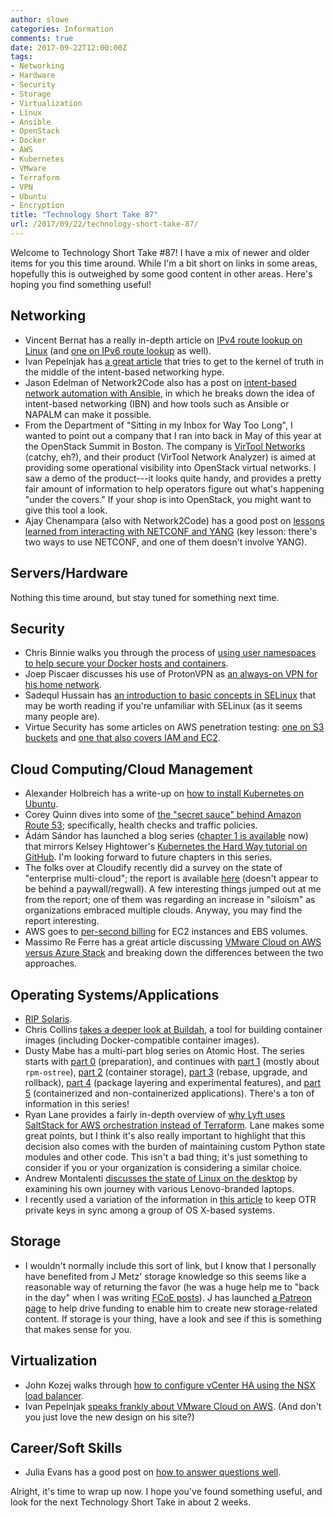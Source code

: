 ```yaml
---
author: slowe
categories: Information
comments: true
date: 2017-09-22T12:00:00Z
tags:
- Networking
- Hardware
- Security
- Storage
- Virtualization
- Linux
- Ansible
- OpenStack
- Docker
- AWS
- Kubernetes
- VMware
- Terraform
- VPN
- Ubuntu
- Encryption
title: "Technology Short Take 87"
url: /2017/09/22/technology-short-take-87/
---
```


Welcome to Technology Short Take #87! I have a mix of newer and older items for you this time around. While I'm a bit short on links in some areas, hopefully this is outweighed by some good content in other areas. Here's hoping you find something useful!<!--more-->

## Networking

* Vincent Bernat has a really in-depth article on [IPv4 route lookup on Linux][link-12] (and [one on IPv6 route lookup][link-13] as well).
* Ivan Pepelnjak has [a great article][link-17] that tries to get to the kernel of truth in the middle of the intent-based networking hype.
* Jason Edelman of Network2Code also has a post on [intent-based network automation with Ansible][link-22], in which he breaks down the idea of intent-based networking (IBN) and how tools such as Ansible or NAPALM can make it possible.
* From the Department of "Sitting in my Inbox for Way Too Long", I wanted to point out a company that I ran into back in May of this year at the OpenStack Summit in Boston. The company is [VirTool Networks][link-18] (catchy, eh?), and their product (VirTool Network Analyzer) is aimed at providing some operational visibility into OpenStack virtual networks. I saw a demo of the product---it looks quite handy, and provides a pretty fair amount of information to help operators figure out what's happening "under the covers." If your shop is into OpenStack, you might want to give this tool a look.
* Ajay Chenampara (also with Network2Code) has a good post on [lessons learned from interacting with NETCONF and YANG][link-32] (key lesson: there's two ways to use NETCONF, and one of them doesn't involve YANG).

## Servers/Hardware

Nothing this time around, but stay tuned for something next time.

## Security

* Chris Binnie walks you through the process of [using user namespaces to help secure your Docker hosts and containers][link-2].
* Joep Piscaer discusses his use of ProtonVPN as [an always-on VPN for his home network][link-5].
* Sadequl Hussain has [an introduction to basic concepts in SELinux][link-14] that may be worth reading if you're unfamiliar with SELinux (as it seems many people are).
* Virtue Security has some articles on AWS penetration testing: [one on S3 buckets][link-26] and [one that also covers IAM and EC2][link-27].

## Cloud Computing/Cloud Management

* Alexander Holbreich has a write-up on [how to install Kubernetes on Ubuntu][link-1].
* Corey Quinn dives into some of [the "secret sauce" behind Amazon Route 53][link-15]; specifically, health checks and traffic policies.
* Ádám Sándor has launched a blog series ([chapter 1 is available][link-19] now) that mirrors Kelsey Hightower's [Kubernetes the Hard Way tutorial on GitHub][link-20]. I'm looking forward to future chapters in this series.
* The folks over at Cloudify recently did a survey on the state of "enterprise multi-cloud"; the report is available [here][link-21] (doesn't appear to be behind a paywall/regwall). A few interesting things jumped out at me from the report; one of them was regarding an increase in "siloism" as organizations embraced multiple clouds. Anyway, you may find the report interesting.
* AWS goes to [per-second billing][link-23] for EC2 instances and EBS volumes.
* Massimo Re Ferre has a great article discussing [VMware Cloud on AWS versus Azure Stack][link-24] and breaking down the differences between the two approaches.

## Operating Systems/Applications

* [RIP Solaris][link-3].
* Chris Collins [takes a deeper look at Buildah][link-4], a tool for building container images (including Docker-compatible container images).
* Dusty Mabe has a multi-part blog series on Atomic Host. The series starts with [part 0][link-6] (preparation), and continues with [part 1][link-7] (mostly about `rpm-ostree`), [part 2][link-8] (container storage), [part 3][link-9] (rebase, upgrade, and rollback), [part 4][link-10] (package layering and experimental features), and [part 5][link-11] (containerized and non-containerized applications). There's a ton of information in this series!
* Ryan Lane provides a fairly in-depth overview of [why Lyft uses SaltStack for AWS orchestration instead of Terraform][link-16]. Lane makes some great points, but I think it's also really important to highlight that this decision also comes with the burden of maintaining custom Python state modules and other code. This isn't a bad thing; it's just something to consider if you or your organization is considering a similar choice.
* Andrew Montalenti [discusses the state of Linux on the desktop][link-28] by examining his own journey with various Lenovo-branded laptops.
* I recently used a variation of the information in [this article][link-31] to keep OTR private keys in sync among a group of OS X-based systems.

## Storage

* I wouldn't normally include this sort of link, but I know that I personally have benefited from J Metz' storage knowledge so this seems like a reasonable way of returning the favor (he was a huge help me to "back in the day" when I was writing [FCoE posts][xref-1]). J has launched [a Patreon page][link-33] to help drive funding to enable him to create new storage-related content. If storage is your thing, have a look and see if this is something that makes sense for you.

## Virtualization

* John Kozej walks through [how to configure vCenter HA using the NSX load balancer][link-25].
* Ivan Pepelnjak [speaks frankly about VMware Cloud on AWS][link-30]. (And don't you just love the new design on his site?)

## Career/Soft Skills

* Julia Evans has a good post on [how to answer questions well][link-29].

Alright, it's time to wrap up now. I hope you've found something useful, and look for the next Technology Short Take in about 2 weeks.

[link-1]: http://alexander.holbreich.org/kubernetes-on-ubuntu/
[link-2]: http://www.devsecops.cc/devsecops/hardening_docker_hosts.html
[link-3]: http://dtrace.org/blogs/bmc/2017/09/04/the-sudden-death-and-eternal-life-of-solaris/
[link-4]: http://chris.collins.is/2017/08/17/buildah-a-new-way-to-build-container-images/
[link-5]: https://www.virtuallifestyle.nl/2017/09/selectively-route-traffic-protonvpn/
[link-6]: https://dustymabe.com/2017/08/29/atomic-host-101-lab-part-0-preparation/
[link-7]: https://dustymabe.com/2017/08/30/atomic-host-101-lab-part-1-getting-familiar/
[link-8]: https://dustymabe.com/2017/08/31/atomic-host-101-lab-part-2-container-storage/
[link-9]: https://dustymabe.com/2017/09/01/atomic-host-101-lab-part-3-rebase-upgrade-rollback/
[link-10]: https://dustymabe.com/2017/09/02/atomic-host-101-lab-part-4-package-layering-experimental-features/
[link-11]: https://dustymabe.com/2017/09/03/atomic-host-101-lab-part-5-containerized-and-non-containerized-applications/
[link-12]: https://vincent.bernat.im/en/blog/2017-ipv4-route-lookup-linux
[link-13]: https://vincent.bernat.im/en/blog/2017-ipv6-route-lookup-linux
[link-14]: https://www.digitalocean.com/community/tutorials/an-introduction-to-selinux-on-centos-7-part-1-basic-concepts
[link-15]: https://read.acloud.guru/the-secret-sauce-behind-amazon-route53-dae2573293c6
[link-16]: https://eng.lyft.com/saltstack-as-an-alternative-to-terraform-for-aws-orchestration-cd2ceb06bf8c
[link-17]: http://blog.ipspace.net/2017/09/intent-based-hype.html
[link-18]: http://virtoolnetworks.com/
[link-19]: http://container-solutions.com/kubernetes-hard-way-explained-chapter-1/
[link-20]: https://github.com/kelseyhightower/kubernetes-the-hard-way
[link-21]: http://cloudify.co/2017-state-of-enterprise-multi-cloud-report/
[link-22]: http://jedelman.com/home/intent-based-network-automation-with-ansible/
[link-23]: https://aws.amazon.com/blogs/aws/new-per-second-billing-for-ec2-instances-and-ebs-volumes/
[link-24]: http://www.it20.info/2017/09/vmware-cloud-on-aws-vs-azure-stack/
[link-25]: https://thewificable.com/2017/04/07/configure-vcenter-ha-using-the-nsx-load-balancer/
[link-26]: https://www.virtuesecurity.com/blog/aws-penetration-testing-s3-buckets/
[link-27]: https://www.virtuesecurity.com/blog/aws-penetration-testing-part-2-s3-iam-ec2/
[link-28]: http://www.pixelmonkey.org/2017/09/01/lenovo-linux
[link-29]: https://jvns.ca/blog/answer-questions-well/
[link-30]: http://blog.ipspace.net/2017/09/comments-vmware-cloud-on-aws.html
[link-31]: https://parkerhiggins.net/2012/01/howto-transfer-otr-private-keys-between-adium-and-pidgin/
[link-32]: https://termlen0.github.io/2017/07/15/observations/
[link-33]: https://www.patreon.com/drjmetz
[xref-1]: /tags/fcoe
